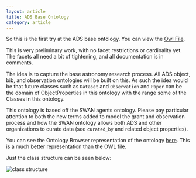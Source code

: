 ```yaml
---
layout: article
title: ADS Base Ontology
category: article
---
```


So this is the first try at the ADS base ontology. You can view the
[Owl File](view-source:http://github.com/rahuldave/ontoads/raw/master/owl/ADS-Base.owl).

This is very preliminary work, with no facet restrictions or cardinality yet. The facets all need a bit of tightening, and all documentation is in comments.

The idea is to capture the base astronomy research process. All ADS object, bib,
and observation ontologies will be built on this. As such the idea would be that
future classes such as `Dataset` and `Observation` and `Paper` can be the domain
of ObjectProperties in this ontology with the range some of the Classes in this
ontology.

This ontology is based off the SWAN agents ontology. Please pay particular attention to both the new terms added to model the grant and observation process
and how the SWAN ontology allows both ADS and
other organizations to curate data (see `curated_by` and related object properties).

You can see the Ontology Browser representation of the ontology [here](http://owl.cs.manchester.ac.uk/browser/ontologies/?session=1279987203d-23612-12799882fde). This
is a much better representation than the OWL file.

Just the class structure can be seen below:

![class structure](http://github.com/rahuldave/ontoads/raw/master/supportdocs/protege.png)


